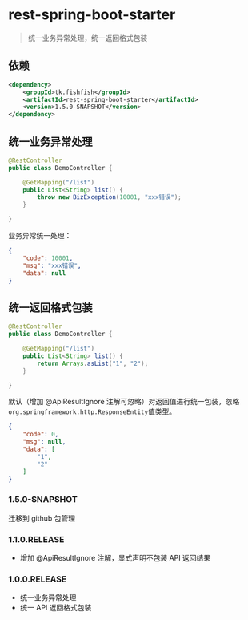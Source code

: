 # rest-spring-boot-starter

> 统一业务异常处理，统一返回格式包装

## 依赖

```xml
<dependency>
    <groupId>tk.fishfish</groupId>
    <artifactId>rest-spring-boot-starter</artifactId>
    <version>1.5.0-SNAPSHOT</version>
</dependency>
```

## 统一业务异常处理

```java
@RestController
public class DemoController {

    @GetMapping("/list")
    public List<String> list() {
        throw new BizException(10001, "xxx错误");
    }

}
```

业务异常统一处理：

```json
{
    "code": 10001,
    "msg": "xxx错误",
    "data": null
}
```

## 统一返回格式包装

```java
@RestController
public class DemoController {

    @GetMapping("/list")
    public List<String> list() {
        return Arrays.asList("1", "2");
    }

}
```

默认（增加 @ApiResultIgnore 注解可忽略）对返回值进行统一包装，忽略`org.springframework.http.ResponseEntity`值类型。

```json
{
    "code": 0,
    "msg": null,
    "data": [
        "1",
        "2"
    ]
}
```

### 1.5.0-SNAPSHOT

迁移到 github 包管理

### 1.1.0.RELEASE

- 增加 @ApiResultIgnore 注解，显式声明不包装 API 返回结果

### 1.0.0.RELEASE

- 统一业务异常处理
- 统一 API 返回格式包装
